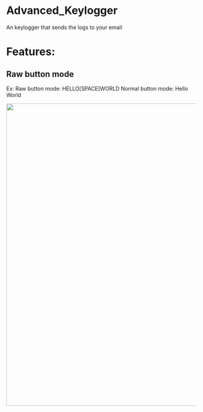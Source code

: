 # Advanced_Keylogger
An keylogger that sends the logs to your email
<h1>Features:</h1>
<h2>Raw button mode</h2>

Ex:
Raw button mode: HELLO[SPACE]WORLD
Normal button mode: Hello World

<img src="https://cdn.discordapp.com/attachments/734523179409866873/774287594536042526/Capture.jpeg" width="800">

